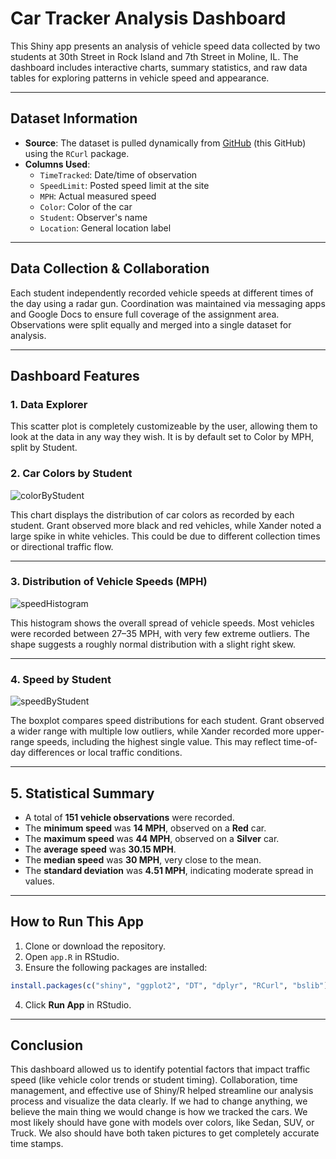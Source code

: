 # Car Tracker Analysis Dashboard

This Shiny app presents an analysis of vehicle speed data collected by two students at 30th Street in Rock Island and 7th Street in Moline, IL. The dashboard includes interactive charts, summary statistics, and raw data tables for exploring patterns in vehicle speed and appearance.

---

## Dataset Information

- **Source**: The dataset is pulled dynamically from [GitHub](https://github.com/1R0NCL4D-B4ST10N/DATA332/tree/main/carTracker) (this GitHub) using the `RCurl` package.
- **Columns Used**:
  - `TimeTracked`: Date/time of observation
  - `SpeedLimit`: Posted speed limit at the site
  - `MPH`: Actual measured speed
  - `Color`: Color of the car
  - `Student`: Observer's name
  - `Location`: General location label

---

## Data Collection & Collaboration

Each student independently recorded vehicle speeds at different times of the day using a radar gun. Coordination was maintained via messaging apps and Google Docs to ensure full coverage of the assignment area. Observations were split equally and merged into a single dataset for analysis.

---

## Dashboard Features

### 1. Data Explorer

This scatter plot is completely customizeable by the user, allowing them to look at the data in any way they wish. It is by default set to Color by MPH, split by Student.

### 2. Car Colors by Student
![colorByStudent](https://github.com/user-attachments/assets/a3809f57-43ac-4d50-909a-1785884bc4dc)

This chart displays the distribution of car colors as recorded by each student. Grant observed more black and red vehicles, while Xander noted a large spike in white vehicles. This could be due to different collection times or directional traffic flow.

---

### 3. Distribution of Vehicle Speeds (MPH)
![speedHistogram](https://github.com/user-attachments/assets/1585b7af-a9ca-46b3-b4f9-ab551a72a90f)

This histogram shows the overall spread of vehicle speeds. Most vehicles were recorded between 27–35 MPH, with very few extreme outliers. The shape suggests a roughly normal distribution with a slight right skew.

---

### 4. Speed by Student
![speedByStudent](https://github.com/user-attachments/assets/db0e116e-4eb3-47ad-b3a2-dc3a8b8752f4)


The boxplot compares speed distributions for each student. Grant observed a wider range with multiple low outliers, while Xander recorded more upper-range speeds, including the highest single value. This may reflect time-of-day differences or local traffic conditions.

---

## 5. Statistical Summary

- A total of **151 vehicle observations** were recorded.
- The **minimum speed** was **14 MPH**, observed on a **Red** car.
- The **maximum speed** was **44 MPH**, observed on a **Silver** car.
- The **average speed** was **30.15 MPH**.
- The **median speed** was **30 MPH**, very close to the mean.
- The **standard deviation** was **4.51 MPH**, indicating moderate spread in values.

---

## How to Run This App

1. Clone or download the repository.
2. Open `app.R` in RStudio.
3. Ensure the following packages are installed:

```r
install.packages(c("shiny", "ggplot2", "DT", "dplyr", "RCurl", "bslib"))
```

4. Click **Run App** in RStudio.

---

## Conclusion

This dashboard allowed us to identify potential factors that impact traffic speed (like vehicle color trends or student timing). Collaboration, time management, and effective use of Shiny/R helped streamline our analysis process and visualize the data clearly.
If we had to change anything, we believe the main thing we would change is how we tracked the cars. We most likely should have gone with models over colors, like Sedan, SUV, or Truck. We also should have both taken pictures to get completely accurate time stamps.
